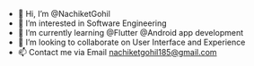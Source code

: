- 👋 Hi, I’m @NachiketGohil
- 👀 I’m interested in Software Engineering
- 🌱 I’m currently learning @Flutter @Android app development
- 💞️ I’m looking to collaborate on User Interface and Experience
- 📫 Contact me via Email nachiketgohil185@gmail.com

<!---
NachiketGohil/NachiketGohil is a ✨ special ✨ repository because its `README.md` (this file) appears on your GitHub profile.
You can click the Preview link to take a look at your changes.
--->
